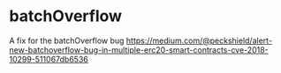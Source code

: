 # batchOverflow
A fix for the batchOverflow bug https://medium.com/@peckshield/alert-new-batchoverflow-bug-in-multiple-erc20-smart-contracts-cve-2018-10299-511067db6536
